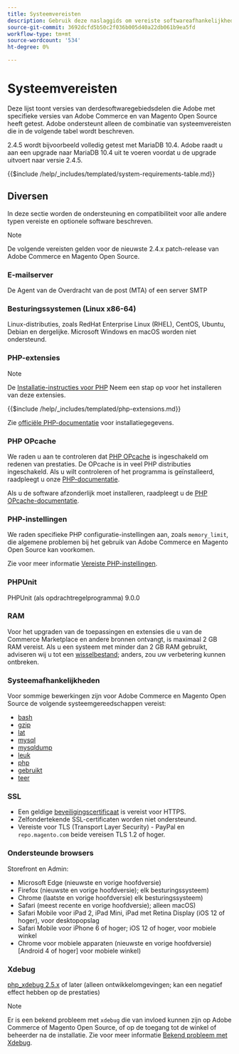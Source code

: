 ```yaml
---
title: Systeemvereisten
description: Gebruik deze naslaggids om vereiste softwareafhankelijkheden te identificeren die zijn getest met Adobe Commerce- en Magento Open Source-releases.
source-git-commit: 3692dcfd5b50c2f036b005d40a22db061b9ea5fd
workflow-type: tm+mt
source-wordcount: '534'
ht-degree: 0%

---
```



# Systeemvereisten

Deze lijst toont versies van derdesoftwaregebiedsdelen die Adobe met specifieke versies van Adobe Commerce en van Magento Open Source heeft getest. Adobe ondersteunt alleen de combinatie van systeemvereisten die in de volgende tabel wordt beschreven.

2.4.5 wordt bijvoorbeeld volledig getest met MariaDB 10.4. Adobe raadt u aan een upgrade naar MariaDB 10.4 uit te voeren voordat u de upgrade uitvoert naar versie 2.4.5.

{{$include /help/_includes/templated/system-requirements-table.md}}

## Diversen

In deze sectie worden de ondersteuning en compatibiliteit voor alle andere typen vereiste en optionele software beschreven.

>[!NOTE]
>
>De volgende vereisten gelden voor de nieuwste 2.4.x patch-release van Adobe Commerce en Magento Open Source.

### E-mailserver

De Agent van de Overdracht van de post (MTA) of een server SMTP

### Besturingssystemen (Linux x86-64)

Linux-distributies, zoals RedHat Enterprise Linux (RHEL), CentOS, Ubuntu, Debian en dergelijke. Microsoft Windows en macOS worden niet ondersteund.

### PHP-extensies

>[!NOTE]
>
>De [Installatie-instructies voor PHP](prerequisites/php-settings.md) Neem een stap op voor het installeren van deze extensies.

{{$include /help/_includes/templated/php-extensions.md}}

Zie [officiële PHP-documentatie](https://php.net/manual/en/extensions.php) voor installatiegegevens.

### PHP OPcache

We raden u aan te controleren dat [PHP OPcache](https://php.net/manual/en/intro.opcache.php) is ingeschakeld om redenen van prestaties. De OPcache is in veel PHP distributies ingeschakeld. Als u wilt controleren of het programma is geïnstalleerd, raadpleegt u onze [PHP-documentatie](prerequisites/php-settings.md).

Als u de software afzonderlijk moet installeren, raadpleegt u de [PHP OPcache-documentatie](https://php.net/manual/en/opcache.setup.php).

### PHP-instellingen

We raden specifieke PHP configuratie-instellingen aan, zoals `memory_limit`, die algemene problemen bij het gebruik van Adobe Commerce en Magento Open Source kan voorkomen.

Zie voor meer informatie [Vereiste PHP-instellingen](prerequisites/php-settings.md).

### PHPUnit

PHPUnit (als opdrachtregelprogramma) 9.0.0

### RAM

Voor het upgraden van de toepassingen en extensies die u van de Commerce Marketplace en andere bronnen ontvangt, is maximaal 2 GB RAM vereist. Als u een systeem met minder dan 2 GB RAM gebruikt, adviseren wij u tot een [wisselbestand](https://support.magento.com/hc/en-us/articles/360032980432); anders, zou uw verbetering kunnen ontbreken.

### Systeemafhankelijkheden

Voor sommige bewerkingen zijn voor Adobe Commerce en Magento Open Source de volgende systeemgereedschappen vereist:

- [bash](https://www.gnu.org/software/bash/)
- [gzip](https://www.gzip.org/)
- [lat](https://linux.die.net/man/8/lsof)
- [mysql](https://www.mysql.com/)
- [mysqldump](https://dev.mysql.com/doc/refman/8.0/en/mysqldump.html)
- [leuk](https://linux.die.net/man/1/nice)
- [php](https://www.php.net/)
- [gebruikt](https://www.gnu.org/software/sed/manual/sed.html)
- [teer](https://linux.die.net/man/1/tar)

### SSL

- Een geldige [beveiligingscertificaat](https://glossary.magento.com/security-certificate) is vereist voor HTTPS.
- Zelfondertekende SSL-certificaten worden niet ondersteund.
- Vereiste voor TLS (Transport Layer Security) - PayPal en `repo.magento.com` beide vereisen TLS 1.2 of hoger.

### Ondersteunde browsers

Storefront en Admin:

- Microsoft Edge (nieuwste en vorige hoofdversie)
- Firefox (nieuwste en vorige hoofdversie); elk besturingssysteem)
- Chrome (laatste en vorige hoofdversie) elk besturingssysteem)
- Safari (meest recente en vorige hoofdversie); alleen macOS)
- Safari Mobile voor iPad 2, iPad Mini, iPad met Retina Display (iOS 12 of hoger), voor desktopopslag
- Safari Mobile voor iPhone 6 of hoger; iOS 12 of hoger, voor mobiele winkel
- Chrome voor mobiele apparaten (nieuwste en vorige hoofdversie) [Android 4 of hoger] voor mobiele winkel)

### Xdebug

[php_xdebug 2.5.x](https://xdebug.org/download) of later (alleen ontwikkelomgevingen; kan een negatief effect hebben op de prestaties)

>[!NOTE]
>
>Er is een bekend probleem met `xdebug` die van invloed kunnen zijn op Adobe Commerce of Magento Open Source, of op de toegang tot de winkel of beheerder na de installatie. Zie voor meer informatie [Bekend probleem met Xdebug](https://support.magento.com/hc/en-us/articles/360034242212).
